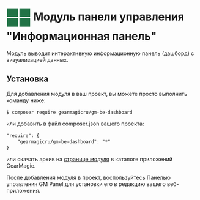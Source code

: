 # <img src="https://raw.githubusercontent.com/gearmagicru/gm-be-dashboard/refs/heads/master/assets/images/icon.svg" width="64px" height="64px" align="absmiddle"> Модуль панели управления "Информационная панель"

Модуль выводит интерактивную информационную панель (дашборд) с визуализацией данных.

## Установка

Для добавления модуля в ваш проект, вы можете просто выполнить команду ниже:

```
$ composer require gearmagicru/gm-be-dashboard
```

или добавить в файл composer.json вашего проекта:
```
"require": {
    "gearmagicru/gm-be-dashboard": "*"
}
```
или скачать архив на [странице модуля](https://apps.gearmagic.ru/component/gm-be-dashboard) в каталоге приложений GearMagic.

После добавления модуля в проект, воспользуйтесь Панелью управления GM Panel для установки его в редакцию вашего веб-приложения.
